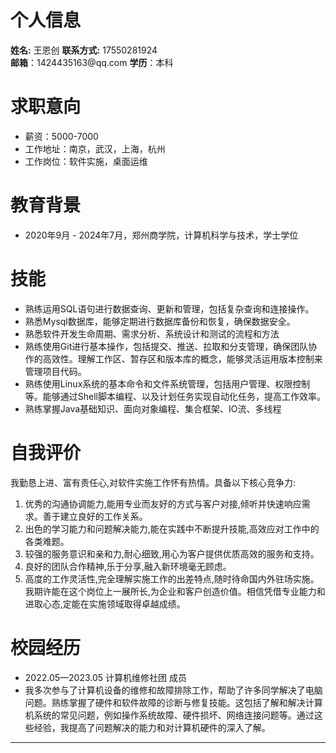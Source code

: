 # 个人信息
**姓名:** 王恩创
**联系方式:** 17550281924  
**邮箱**：1424435163@qq\.com
**学历**：本科
# 求职意向
- 薪资：5000-7000
- 工作地址：南京，武汉，上海，杭州
- 工作岗位：软件实施，桌面运维
# 教育背景
- 2020年9月 - 2024年7月，郑州商学院，计算机科学与技术，学士学位
# 技能
- 熟练运用SQL语句进行数据查询、更新和管理，包括复杂查询和连接操作。
- 熟悉Mysql数据库，能够定期进行数据库备份和恢复，确保数据安全。
- 熟悉软件开发生命周期、需求分析、系统设计和测试的流程和方法
- 熟练使用Git进行基本操作，包括提交、推送、拉取和分支管理，确保团队协作的高效性。理解工作区、暂存区和版本库的概念，能够灵活运用版本控制来管理项目代码。
- 熟练使用Linux系统的基本命令和文件系统管理，包括用户管理、权限控制等。能够通过Shell脚本编程、以及计划任务实现自动化任务，提高工作效率。
- 熟练掌握Java基础知识、面向对象编程、集合框架、IO流、多线程
# 自我评价
我勤恳上进、富有责任心,对软件实施工作怀有热情。具备以下核心竞争力:
1. 优秀的沟通协调能力,能用专业而友好的方式与客户对接,倾听并快速响应需求。善于建立良好的工作关系。
2. 出色的学习能力和问题解决能力,能在实践中不断提升技能,高效应对工作中的各类难题。
3. 较强的服务意识和亲和力,耐心细致,用心为客户提供优质高效的服务和支持。
4. 良好的团队合作精神,乐于分享,融入新环境毫无顾虑。
5. 高度的工作灵活性,完全理解实施工作的出差特点,随时待命国内外驻场实施。
我期许能在这个岗位上一展所长,为企业和客户创造价值。相信凭借专业能力和进取心态,定能在实施领域取得卓越成绩。
# 校园经历
- 2022.05—2023.05 计算机维修社团 成员
- 我多次参与了计算机设备的维修和故障排除工作，帮助了许多同学解决了电脑问题。熟练掌握了硬件和软件故障的诊断与修复技能。这包括了解和解决计算机系统的常见问题，例如操作系统故障、硬件损坏、网络连接问题等。通过这些经验，我提高了问题解决的能力和对计算机硬件的深入了解。



****








